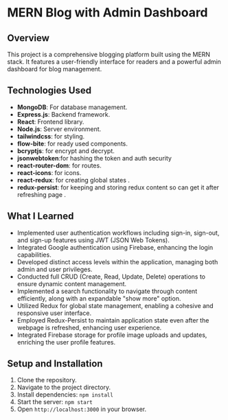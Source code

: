 
# MERN Blog with Admin Dashboard

## Overview
This project is a comprehensive blogging platform built using the MERN stack. It features a user-friendly interface for readers and a powerful admin dashboard for blog management.

## Technologies Used
- **MongoDB**: For database management.
- **Express.js**: Backend framework.
- **React**: Frontend library.
- **Node.js**: Server environment.
- **tailwindcss**: for styling.
- **flow-bite**: for ready used components.
- **bcryptjs**: for encrypt and decrypt.
- **jsonwebtoken**:for hashing the token and auth security
- **react-router-dom**: for routes.
- **react-icons**: for icons.
- **react-redux**: for creating global states .
- **redux-persist**: for keeping and storing redux content so can get it after refreshing page .


## What I Learned
- Implemented user authentication workflows including sign-in, sign-out, and sign-up features using JWT (JSON Web Tokens).
- Integrated Google authentication using Firebase, enhancing the login capabilities.
- Developed distinct access levels within the application, managing both admin and user privileges.
- Conducted full CRUD (Create, Read, Update, Delete) operations to ensure dynamic content management.
- Implemented a search functionality to navigate through content efficiently, along with an expandable "show more" option.
- Utilized Redux for global state management, enabling a cohesive and responsive user interface.
- Employed Redux-Persist to maintain application state even after the webpage is refreshed, enhancing user experience.
- Integrated Firebase storage for profile image uploads and updates, enriching the user profile features.
## Setup and Installation
1. Clone the repository.
2. Navigate to the project directory.
3. Install dependencies: `npm install`
4. Start the server: `npm start`
5. Open `http://localhost:3000` in your browser.


